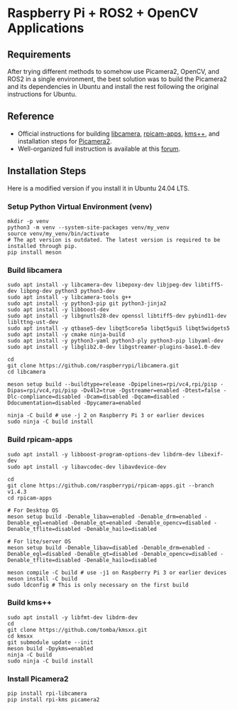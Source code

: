 # Raspberry Pi + ROS2 + OpenCV Applications

## Requirements
After trying different methods to somehow use Picamera2, OpenCV, and ROS2 in a single environment,
the best solution was to build the Picamera2 and its dependencies in Ubuntu and install the rest
following the original instructions for Ubuntu.

## Reference
- Official instructions for building [libcamera](https://www.raspberrypi.com/documentation/computers/camera_software.html#building-libcamera), [rpicam-apps](https://www.raspberrypi.com/documentation/computers/camera_software.html#building-rpicam-apps), [kms++](https://github.com/tomba/kmsxx?tab=readme-ov-file#build-instructions), and installation steps for [Picamera2](https://github.com/raspberrypi/picamera2?tab=readme-ov-file#installation-using-pip).
- Well-organized full instruction is available at this [forum](https://github.com/raspberrypi/picamera2/issues/563#issuecomment-1981658308).

## Installation Steps

Here is a modified version if you install it in Ubuntu 24.04 LTS.

### Setup Python Virtual Environment (venv)
```
mkdir -p venv
python3 -m venv --system-site-packages venv/my_venv
source venv/my_venv/bin/activate
# The apt version is outdated. The latest version is required to be installed through pip.
pip install meson
```

### Build libcamera
```
sudo apt install -y libcamera-dev libepoxy-dev libjpeg-dev libtiff5-dev libpng-dev python3 python3-dev
sudo apt install -y libcamera-tools g++
sudo apt install -y python3-pip git python3-jinja2
sudo apt install -y libboost-dev
sudo apt install -y libgnutls28-dev openssl libtiff5-dev pybind11-dev liblttng-ust-dev
sudo apt install -y qtbase5-dev libqt5core5a libqt5gui5 libqt5widgets5
sudo apt install -y cmake ninja-build 
sudo apt install -y python3-yaml python3-ply python3-pip libyaml-dev
sudo apt install -y libglib2.0-dev libgstreamer-plugins-base1.0-dev

cd 
git clone https://github.com/raspberrypi/libcamera.git
cd libcamera

meson setup build --buildtype=release -Dpipelines=rpi/vc4,rpi/pisp -Dipas=rpi/vc4,rpi/pisp -Dv4l2=true -Dgstreamer=enabled -Dtest=false -Dlc-compliance=disabled -Dcam=disabled -Dqcam=disabled -Ddocumentation=disabled -Dpycamera=enabled

ninja -C build # use -j 2 on Raspberry Pi 3 or earlier devices
sudo ninja -C build install
```

### Build rpicam-apps
```
sudo apt install -y libboost-program-options-dev libdrm-dev libexif-dev
sudo apt install -y libavcodec-dev libavdevice-dev

cd 
git clone https://github.com/raspberrypi/rpicam-apps.git --branch v1.4.3
cd rpicam-apps

# For Desktop OS
meson setup build -Denable_libav=enabled -Denable_drm=enabled -Denable_egl=enabled -Denable_qt=enabled -Denable_opencv=disabled -Denable_tflite=disabled -Denable_hailo=disabled

# For lite/server OS
meson setup build -Denable_libav=disabled -Denable_drm=enabled -Denable_egl=disabled -Denable_qt=disabled -Denable_opencv=disabled -Denable_tflite=disabled -Denable_hailo=disabled

meson compile -C build # use -j1 on Raspberry Pi 3 or earlier devices
meson install -C build
sudo ldconfig # This is only necessary on the first build
```

### Build kms++
```
sudo apt install -y libfmt-dev libdrm-dev
cd
git clone https://github.com/tomba/kmsxx.git
cd kmsxx
git submodule update --init
meson build -Dpykms=enabled
ninja -C build
sudo ninja -C build install
```

### Install Picamera2
```
pip install rpi-libcamera
pip install rpi-kms picamera2
```


